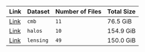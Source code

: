 |             Link              |  Dataset  | Number of Files | Total Size |
| ----------------------------- | --------- | --------------- | ---------- |
| [Link](halfdome-cmb.html)     | `cmb`     | `11`            | 76.5 GiB   |
| [Link](halfdome-halos.html)   | `halos`   | `10`            | 154.9 GiB  |
| [Link](halfdome-lensing.html) | `lensing` | `49`            | 150.0 GiB  |
